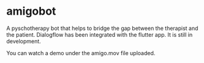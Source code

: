 # amigobot

A pyschotherapy bot that helps to bridge the gap between the therapist and the patient. 
Dialogflow has been integrated with the flutter app.
It is still in development.

You can watch a demo under the amigo.mov file uploaded.
